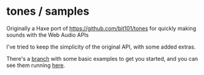 # tones / samples

Originally a Haxe port of https://github.com/bit101/tones for quickly making sounds with the Web Audio APIs

I've tried to keep the simplicity of the original API, with some added extras.

There's a [branch](https://github.com/mikedotalmond/tones/tree/examples) with some basic examples to get you started, and you can see them running [here](https://mikedotalmond.github.io/tones/).

